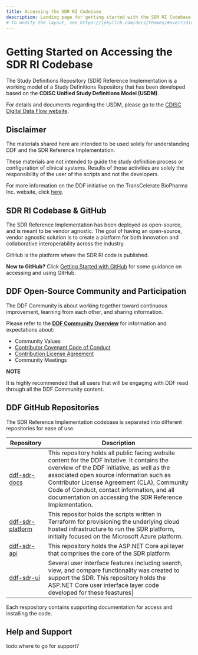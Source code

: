 ```yaml
---
title: Accessing the SDR RI Codebase
description: Landing page for getting started with the SDR RI Codebase and GitHub basics
# To modify the layout, see https://jekyllrb.com/docs/themes/#overriding-theme-defaults
---
```

# Getting Started on Accessing the SDR RI Codebase

The Study Definitions Repository (SDR) Reference Implementation is a working model of a Study Definitions Repository that has been developed based on the **CDISC Unified Study Definitions Model (USDM)**.  

For details and documents regarding the USDM, please go to the [CDISC Digital Data Flow website](https://www.cdisc.org/ddf).

## Disclaimer

The materials shared here are intended to be used solely for understanding DDF and the SDR Reference Implementation.

These materials are not intended to guide the study definition process or configuration of clinical systems. Results of those activities are solely the responsibility of the user of the scripts and not the developers.

For more information on the DDF initiative on the TransCelerate BioPharma Inc. website, click [here](https://www.transceleratebiopharmainc.com/initiatives/digital-data-flow/).

## SDR RI Codebase & GitHub

The SDR Reference Implementation has been deployed as open-source, and is meant to be vendor agnostic.  The goal of having an open-source, vendor agnostic solution is to create a platform for both innovation and collaborative interoperability across the industry.

GitHub is the platform where the SDR RI code is published.  

**New to GitHub?** Click [Getting Started with GitHub](github_support.md) for some guidance on accessing and using GitHub.  

## DDF Open-Source Community and Participation

The DDF Community is about working together toward continuous improvement, learning from each other, and sharing information.

Please refer to the **[DDF Community Overview](community.md)** for information and expectations about:

- Community Values
- [Contributor Covenant Code of Conduct](CODE_OF_CONDUCT.md)
- [Contribution License Agreement](CONTRIBUTING.md)
- Community Meetings  

**NOTE** 

It is highly recommended that all users that will be engaging with DDF read through all the DDF Community content. 

## DDF GitHub Repositories

The SDR Reference Implementation codebase is separated into different repositories for ease of use.

|Repository|Description|
|---|---|
|[ddf-sdr-docs](https://github.com/transceleratebiopharmainc/ddf-sdr-docs)|This repository holds all public facing website content for the DDF Initative. It contains the overview of the DDF initiative, as well as the associated open source information such as Contributor License Agreement (CLA), Community Code of Conduct, contact information, and all documentation on accessing the SDR Reference Implementation.|
|[ddf-sdr-platform](https://github.com/transceleratebiopharmainc/ddf-sdr-platform)| This repositor holds the scripts written in Terraform for provisioning the underlying cloud hosted infrastructure to run the SDR platform, initially focused on the Microsoft Azure platform.|
|[ddf-sdr-api](https://github.com/transceleratebiopharmainc/ddf-sdr-api)| This repository holds the ASP.NET Core api layer that comprises the core of the SDR platform|
|[ddf-sdr-ui](https://github.com/transceleratebiopharmainc/ddf-sdr-ui)| Several user interface features including search, view, and compare functionality was created to support the SDR.  This repository holds the ASP.NET Core user interface layer code developed for these feastures\|

Each respository contains supporting documentation for access and installing the code.

## Help and Support

todo:where to go for support?

